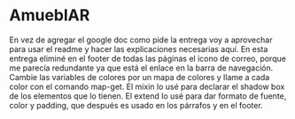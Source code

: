 # AmueblAR
En vez de agregar el google doc como pide la entrega voy a aprovechar para usar el readme y hacer las explicaciones necesarias aquí.
En esta entrega eliminé en el footer de todas las páginas el icono de correo, porque me parecía redundante ya que está el enlace en la barra de navegación.
Cambie las variables de colores por un mapa de colores y llame a cada color con el comando map-get.
El mixin lo usé para declarar el shadow box de los elementos que lo tienen.
El extend lo usé para dar formato de fuente, color y padding, que después es usado en los párrafos y en el footer.
